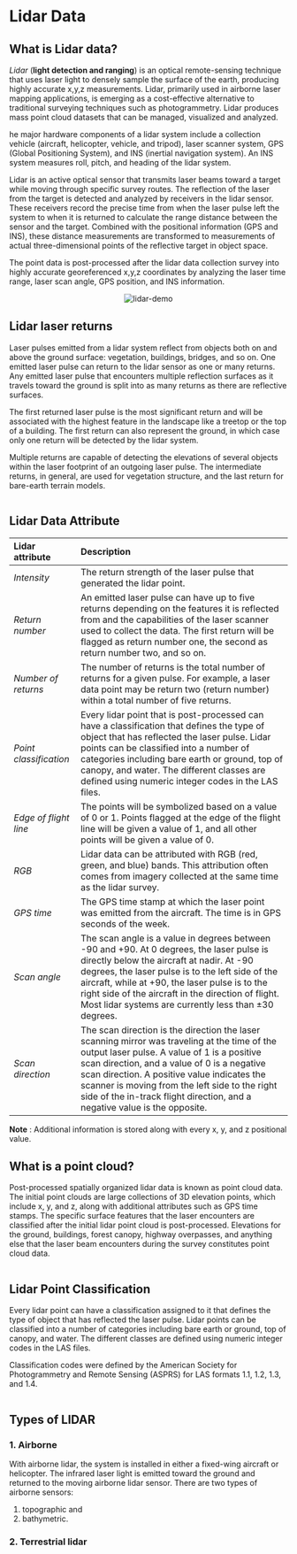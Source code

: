 # Lidar Data

## What is Lidar data?
_Lidar_ (__light detection and ranging__) is an optical remote-sensing technique that uses laser light to densely sample the surface of the earth, producing highly accurate x,y,z measurements. Lidar, primarily used in airborne laser mapping applications, is emerging as a cost-effective alternative to traditional surveying techniques such as photogrammetry. Lidar produces mass point cloud datasets that can be managed, visualized and analyzed.


he major hardware components of a lidar system include a collection vehicle (aircraft, helicopter, vehicle, and tripod), laser scanner system, GPS (Global Positioning System), and INS (inertial navigation system). An INS system measures roll, pitch, and heading of the lidar system.


Lidar is an active optical sensor that transmits laser beams toward a target while moving through specific survey routes. The reflection of the laser from the target is detected and analyzed by receivers in the lidar sensor. These receivers record the precise time from when the laser pulse left the system to when it is returned to calculate the range distance between the sensor and the target. Combined with the positional information (GPS and INS), these distance measurements are transformed to measurements of actual three-dimensional points of the reflective target in object space.


The point data is post-processed after the lidar data collection survey into highly accurate georeferenced x,y,z coordinates by analyzing the laser time range, laser scan angle, GPS position, and INS information.


<p align="center">
<img alt="lidar-demo" src="http://desktop.arcgis.com/en/arcmap/10.3/manage-data/las-dataset/GUID-AA75201F-4A4B-4C66-967E-7F0082864C6B-web.png">
</p>


## Lidar laser returns

Laser pulses emitted from a lidar system reflect from objects both on and above the ground surface: vegetation, buildings, bridges, and so on. One emitted laser pulse can return to the lidar sensor as one or many returns. Any emitted laser pulse that encounters multiple reflection surfaces as it travels toward the ground is split into as many returns as there are reflective surfaces.

The first returned laser pulse is the most significant return and will be associated with the highest feature in the landscape like a treetop or the top of a building. The first return can also represent the ground, in which case only one return will be detected by the lidar system.

Multiple returns are capable of detecting the elevations of several objects within the laser footprint of an outgoing laser pulse. The intermediate returns, in general, are used for vegetation structure, and the last return for bare-earth terrain models.


<p align="center">
  <img alt="" src="http://desktop.arcgis.com/en/arcmap/10.3/manage-data/las-dataset/GUID-0AE5C4B0-4EF6-43F1-B3EE-DC0BBEED4E9A-web.png">
</p>



## Lidar Data Attribute


|Lidar attribute|	Description|
|:---|:---|
|_Intensity_|The return strength of the laser pulse that generated the lidar point.|
|_Return number_|An emitted laser pulse can have up to five returns depending on the features it is reflected from and the capabilities of the laser scanner used to collect the data. The first return will be flagged as return number one, the second as return number two, and so on.|
|_Number of returns_|The number of returns is the total number of returns for a given pulse. For example, a laser data point may be return two (return number) within a total number of five returns.|
|_Point classification_|Every lidar point that is post-processed can have a classification that defines the type of object that has reflected the laser pulse. Lidar points can be classified into a number of categories including bare earth or ground, top of canopy, and water. The different classes are defined using numeric integer codes in the LAS files.|
|_Edge of flight line_|The points will be symbolized based on a value of 0 or 1. Points flagged at the edge of the flight line will be given a value of 1, and all other points will be given a value of 0.|
|_RGB_|Lidar data can be attributed with RGB (red, green, and blue) bands. This attribution often comes from imagery collected at the same time as the lidar survey.|
|_GPS time_|The GPS time stamp at which the laser point was emitted from the aircraft. The time is in GPS seconds of the week.|
|_Scan angle_|The scan angle is a value in degrees between -90 and +90. At 0 degrees, the laser pulse is directly below the aircraft at nadir. At -90 degrees, the laser pulse is to the left side of the aircraft, while at +90, the laser pulse is to the right side of the aircraft in the direction of flight. Most lidar systems are currently less than ±30 degrees.|
|_Scan direction_|The scan direction is the direction the laser scanning mirror was traveling at the time of the output laser pulse. A value of 1 is a positive scan direction, and a value of 0 is a negative scan direction. A positive value indicates the scanner is moving from the left side to the right side of the in-track flight direction, and a negative value is the opposite.|

__Note__ : Additional information is stored along with every x, y, and z positional value.




## What is a point cloud?

Post-processed spatially organized lidar data is known as point cloud data. The initial point clouds are large collections of 3D elevation points, which include x, y, and z, along with additional attributes such as GPS time stamps. The specific surface features that the laser encounters are classified after the initial lidar point cloud is post-processed. Elevations for the ground, buildings, forest canopy, highway overpasses, and anything else that the laser beam encounters during the survey constitutes point cloud data.


<p align="center">
  <img alt="" src="http://desktop.arcgis.com/en/arcmap/10.3/manage-data/las-dataset/GUID-43D0F282-15F1-4A96-ACD0-9F8FBD1F1B9A-web.png">
</p>



## Lidar Point Classification

Every lidar point can have a classification assigned to it that defines the type of object that has reflected the laser pulse. Lidar points can be classified into a number of categories including bare earth or ground, top of canopy, and water. The different classes are defined using numeric integer codes in the LAS files.

Classification codes were defined by the American Society for Photogrammetry and Remote Sensing (ASPRS) for LAS formats 1.1, 1.2, 1.3, and 1.4.

<p align="center">
  <img alt="" src="http://desktop.arcgis.com/en/arcmap/10.3/manage-data/las-dataset/GUID-B28B8ABA-C84C-4759-AFDF-7BF88763CE9E-web.jpg">
</p>


## Types of LIDAR

 ### 1. Airborne
 
  With airborne lidar, the system is installed in either a fixed-wing aircraft or helicopter. The infrared laser light is emitted toward the ground and returned to the moving airborne lidar sensor. There are two types of airborne sensors: 
    
   1. topographic and 
   2. bathymetric.


 ### 2. Terrestrial lidar
